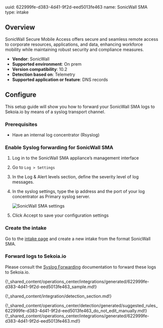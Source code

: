 uuid: 622999fe-d383-4d41-9f2d-eed5013fe463
name: SonicWall SMA
type: intake

## Overview
SonicWall Secure Mobile Access offers secure and seamless remote access to corporate resources, applications, and data, enhancing workforce mobility while maintaining robust security and compliance measures.

- **Vendor**: SonicWall
- **Supported environment**: On prem
- **Version compatibility**: 10.2
- **Detection based on**: Telemetry
- **Supported application or feature**: DNS records


## Configure

This setup guide will show you how to forward your SonicWall SMA logs to Sekoia.io by means of a syslog transport channel.

### Prerequisites

- Have an internal log concentrator (Rsyslog)

### Enable Syslog forwarding for SonicWall SMA

1. Log in to the SonicWall SMA appliance’s management interface
2. Go to `Log > Settings`
3. In the Log & Alert levels section, define the severity level of log messages.
4. In the syslog settings, type the ip address and the port of your log concentrator as Primary syslog server.

    ![SonicWall SMA settings](/assets/instructions/sonicwall_sma/settings.png)

5. Click Accept to save your configuration settings

### Create the intake

Go to the [intake page](https://app.sekoia.io/operations/intakes) and create a new intake from the format SonicWall SMA.

### Forward logs to Sekoia.io

Please consult the [Syslog Forwarding](/integration/ingestion_methods/syslog/sekoiaio_forwarder) documentation to forward these logs to Sekoia.io.

{!_shared_content/operations_center/integrations/generated/622999fe-d383-4d41-9f2d-eed5013fe463_sample.md!}


{!_shared_content/integration/detection_section.md!}

{!_shared_content/operations_center/detection/generated/suggested_rules_622999fe-d383-4d41-9f2d-eed5013fe463_do_not_edit_manually.md!}
{!_shared_content/operations_center/integrations/generated/622999fe-d383-4d41-9f2d-eed5013fe463.md!}

